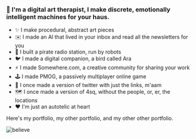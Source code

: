 ### 👋 I'm a digital art therapist, I make discrete, emotionally intelligent machines for your haus.


- ✨ I make procedural, abstract art pieces
- ✉️  I made an AI that lived in your inbox and read all the newsletters for you
- 🤖 I built a pirate radio station, run by robots
- 🐦 I made a digital companion, a bird called Ara
- ⚡ I made Somewhere.com, a creative community for sharing your work
- 🕹️ I made PMOG, a passively multiplayer online game
- 🥚 I once made a version of twitter with just the links, m'aam
- 🗺️ I once made a version of 4sq, without the people, or, er, the locations
- ❤️  I'm just an autotelic at heart

Here's my portfolio, my other portfolio, and my other other portfolio.

<img align="center" alt="believe" src="https://www.duncangough.com/i-want-to-believe.png" />


<!--
**suttree/suttree** is a ✨ _special_ ✨ repository because its `README.md` (this file) appears on your GitHub profile.

Here are some ideas to get you started:

- 🔭 I’m currently working on ...
- 🌱 I’m currently learning ...
- 👯 I’m looking to collaborate on ...
- 🤔 I’m looking for help with ...
- 💬 Ask me about ...
- 📫 How to reach me: ...
- 😄 Pronouns: ...
- ⚡ Fun fact: ...
-->

